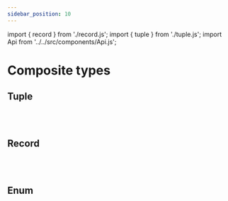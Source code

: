 ```yaml
---
sidebar_position: 10
---
```


import { record } from './record.js';
import { tuple } from './tuple.js';
import Api from '../../src/components/Api.js';

# Composite types

## Tuple

<Api title="Instructions" data={tuple.instructions} />
<br/>
<Api title="Operators" data={tuple.operators} />
<br/>

## Record

<Api title="Instructions" data={record.instructions} />
<br/>
<Api title="Operators" data={record.operators} />
<br/>

## Enum

